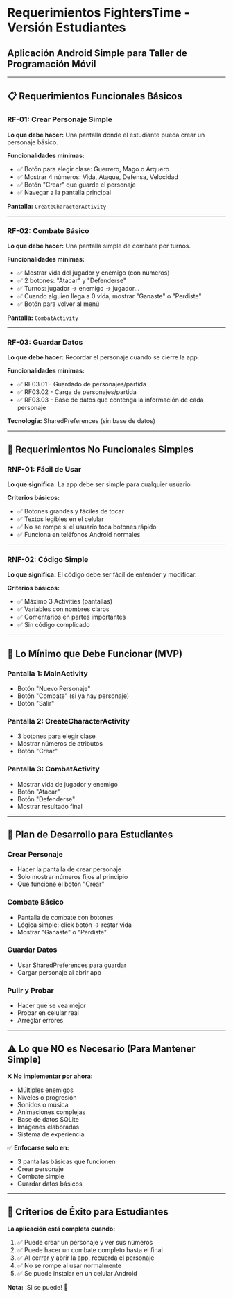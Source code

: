 # Requerimientos FightersTime - Versión Estudiantes
## Aplicación Android Simple para Taller de Programación Móvil

---

## 📋 Requerimientos Funcionales Básicos

### RF-01: Crear Personaje Simple
**Lo que debe hacer:** Una pantalla donde el estudiante pueda crear un personaje básico.

**Funcionalidades mínimas:**
- ✅ Botón para elegir clase: Guerrero, Mago o Arquero
- ✅ Mostrar 4 números: Vida, Ataque, Defensa, Velocidad
- ✅ Botón "Crear" que guarde el personaje
- ✅ Navegar a la pantalla principal

**Pantalla:** `CreateCharacterActivity`  

---

### RF-02: Combate Básico
**Lo que debe hacer:** Una pantalla simple de combate por turnos.

**Funcionalidades mínimas:**
- ✅ Mostrar vida del jugador y enemigo (con números)
- ✅ 2 botones: "Atacar" y "Defenderse"
- ✅ Turnos: jugador → enemigo → jugador...
- ✅ Cuando alguien llega a 0 vida, mostrar "Ganaste" o "Perdiste"
- ✅ Botón para volver al menú

**Pantalla:** `CombatActivity`  

---

### RF-03: Guardar Datos
**Lo que debe hacer:** Recordar el personaje cuando se cierre la app.

**Funcionalidades mínimas:**
- ✅ RF03.01 - Guardado de personajes/partida
- ✅ RF03.02 - Carga de personajes/partida
- ✅ RF03.03 - Base de datos que contenga la información de cada personaje

**Tecnología:** SharedPreferences (sin base de datos)  

---

## 📱 Requerimientos No Funcionales Simples

### RNF-01: Fácil de Usar
**Lo que significa:** La app debe ser simple para cualquier usuario.

**Criterios básicos:**
- ✅ Botones grandes y fáciles de tocar
- ✅ Textos legibles en el celular
- ✅ No se rompe si el usuario toca botones rápido
- ✅ Funciona en teléfonos Android normales

---

### RNF-02: Código Simple
**Lo que significa:** El código debe ser fácil de entender y modificar.

**Criterios básicos:**
- ✅ Máximo 3 Activities (pantallas)
- ✅ Variables con nombres claros
- ✅ Comentarios en partes importantes
- ✅ Sin código complicado

---

## 🎯 Lo Mínimo que Debe Funcionar (MVP)

### Pantalla 1: MainActivity
- Botón "Nuevo Personaje"
- Botón "Combate" (si ya hay personaje)
- Botón "Salir"

### Pantalla 2: CreateCharacterActivity  
- 3 botones para elegir clase
- Mostrar números de atributos
- Botón "Crear"

### Pantalla 3: CombatActivity
- Mostrar vida de jugador y enemigo
- Botón "Atacar"
- Botón "Defenderse"
- Mostrar resultado final

---

## 📝 Plan de Desarrollo para Estudiantes

### Crear Personaje
- Hacer la pantalla de crear personaje
- Solo mostrar números fijos al principio
- Que funcione el botón "Crear"

### Combate Básico
- Pantalla de combate con botones
- Lógica simple: click botón → restar vida
- Mostrar "Ganaste" o "Perdiste"

### Guardar Datos
- Usar SharedPreferences para guardar
- Cargar personaje al abrir app

### Pulir y Probar
- Hacer que se vea mejor
- Probar en celular real
- Arreglar errores

---

## ⚠️ Lo que NO es Necesario (Para Mantener Simple)

❌ **No implementar por ahora:**
- Múltiples enemigos
- Niveles o progresión
- Sonidos o música
- Animaciones complejas
- Base de datos SQLite
- Imágenes elaboradas
- Sistema de experiencia

✅ **Enfocarse solo en:**
- 3 pantallas básicas que funcionen
- Crear personaje
- Combate simple
- Guardar datos básicos

---

## 🚀 Criterios de Éxito para Estudiantes

**La aplicación está completa cuando:**
1. ✅ Puede crear un personaje y ver sus números
2. ✅ Puede hacer un combate completo hasta el final
3. ✅ Al cerrar y abrir la app, recuerda el personaje
4. ✅ No se rompe al usar normalmente
5. ✅ Se puede instalar en un celular Android

**Nota:** ¡Si se puede! 🎉
